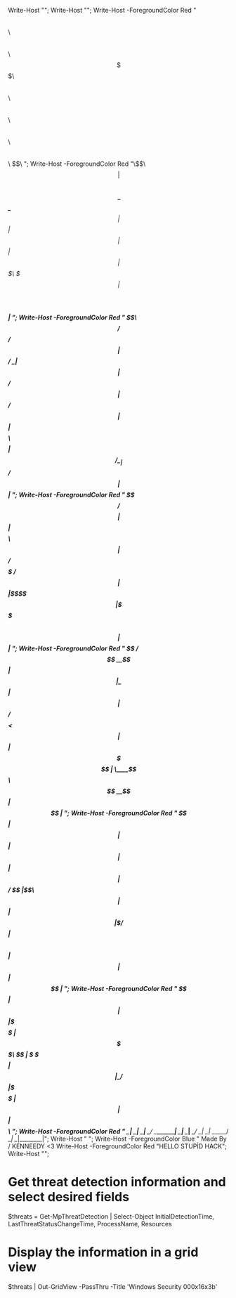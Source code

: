 Write-Host "";
Write-Host ""; 
Write-Host -ForegroundColor Red "$$\     $$\  $$$$$$\   $$$$$$\  $$$$$$\$$$$$$$$\       $$\   $$\ $$\   $$\ $$\      $$\  $$$$$$\   $$$$$$\  $$\       ";
Write-Host -ForegroundColor Red "\$$\   $$  |$$  __$$\ $$  __$$\ \_$$  _\____$$  |      $$ | $$  |$$ |  $$ |$$$\    $$$ |$$  __$$\ $$  __$$\ $$ |      ";
Write-Host -ForegroundColor Red " \$$\ $$  / $$ /  $$ |$$ /  \__|  $$ |     $$  /       $$ |$$  / $$ |  $$ |$$$$\  $$$$ |$$ /  \__|$$ /  $$ |$$ |      ";
Write-Host -ForegroundColor Red "  \$$$$  /  $$$$$$$$ |$$ |$$$$\   $$ |    $$  /        $$$$$  /  $$ |  $$ |$$\$$\$$ $$ |\$$$$$$\  $$$$$$$$ |$$ |      ";
Write-Host -ForegroundColor Red "   \$$  /   $$  __$$ |$$ |\_$$ |  $$ |   $$  /         $$  $$<   $$ |  $$ |$$ \$$$  $$ | \____$$\ $$  __$$ |$$ |      ";
Write-Host -ForegroundColor Red "    $$ |    $$ |  $$ |$$ |  $$ |  $$ |  $$  /          $$ |\$$\  $$ |  $$ |$$ |\$  /$$ |$$\   $$ |$$ |  $$ |$$ |      ";
Write-Host -ForegroundColor Red "    $$ |    $$ |  $$ |\$$$$$$  |$$$$$$\$$$$$$$$\       $$ | \$$\ \$$$$$$  |$$ | \_/ $$ |\$$$$$$  |$$ |  $$ |$$$$$$$$\ ";
Write-Host -ForegroundColor Red "    \__|    \__|  \__| \______/ \______\________|      \__|  \__| \______/ \__|     \__| \______/ \__|  \__|\________|";
Write-Host " ";
Write-Host -ForegroundColor Blue "   Made By  / KENNEEDY <3
Write-Host -ForegroundColor Red "HELLO STUPİD HACK";
Write-Host "";


# Get threat detection information and select desired fields
$threats = Get-MpThreatDetection | Select-Object InitialDetectionTime, LastThreatStatusChangeTime, ProcessName, Resources

# Display the information in a grid view
$threats | Out-GridView -PassThru -Title 'Windows Security 000x16x3b'
